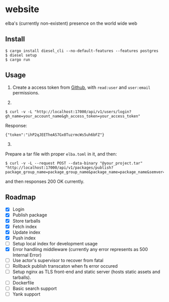 # website
elba's (currently non-existent) presence on the world wide web

## Install
```
$ cargo install diesel_cli --no-default-features --features postgres
$ diesel setup
$ cargo run
```

## Usage
1. Create a access token from [Github](https://github.com/settings/tokens), with `read:user` and `user:email` permissions. 

2.
```
$ curl -v -L "http://localhost:17000/api/v1/users/login?gh_name=your_account_name&gh_access_token=your_access_token"
```

Response:
```
{"token":"ihP2qJEETheAS7Gx0TuzrmcWs5uh6bFZ"}
```

3.
Prepare a tar file with proper `elba.toml` in it, and then:
```
$ curl -v -L --request POST --data-binary "@your_project.tar" "http://localhost:17000/api/v1/packages/publish?package_group_name=package_group_name&package_name=package_name&semver=semver&token=your_token" 
```

and then responses 200 OK currently.

## Roadmap
- [x] Login
- [x] Publish package
- [x] Store tarballs
- [x] Fetch index
- [x] Update index
- [x] Push index
- [ ] Setup local index for development usage
- [x] Error handling middleware (currently any error represents as 500 Internal Error)
- [ ] Use actor's supervisor to recover from fatal
- [ ] Rollback publish transcaton when fs error occured
- [ ] Setup nginx as TLS front-end and static server (hosts static assets and tarballs).
- [ ] Dockerfile
- [ ] Basic search support
- [ ] Yank support